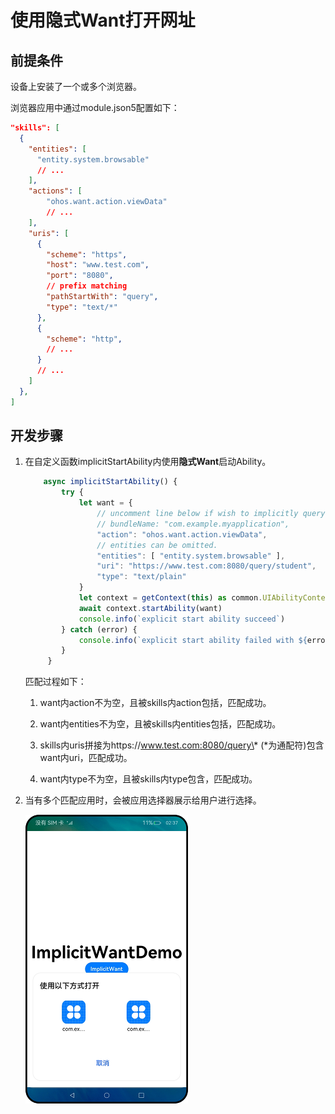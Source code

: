 # 使用隐式Want打开网址


## 前提条件

设备上安装了一个或多个浏览器。

浏览器应用中通过module.json5配置如下：

```json
"skills": [
  {
    "entities": [
      "entity.system.browsable"
      // ...
    ],
    "actions": [
        "ohos.want.action.viewData"
        // ...
    ],
    "uris": [
      {
        "scheme": "https",
        "host": "www.test.com",
        "port": "8080",
        // prefix matching
        "pathStartWith": "query",
        "type": "text/*"
      },
      {
        "scheme": "http",
        // ...
      }
      // ...
    ]
  },
]
```


## 开发步骤

1. 在自定义函数implicitStartAbility内使用**隐式Want**启动Ability。
   
   ```ts
       async implicitStartAbility() {
           try {
               let want = {
                   // uncomment line below if wish to implicitly query only in the specific bundle.
                   // bundleName: "com.example.myapplication",
                   "action": "ohos.want.action.viewData",
                   // entities can be omitted.
                   "entities": [ "entity.system.browsable" ],
                   "uri": "https://www.test.com:8080/query/student",
                   "type": "text/plain"
               }
               let context = getContext(this) as common.UIAbilityContext;
               await context.startAbility(want)
               console.info(`explicit start ability succeed`)
           } catch (error) {
               console.info(`explicit start ability failed with ${error.code}`)
           }
        }
   ```

     匹配过程如下：
   1. want内action不为空，且被skills内action包括，匹配成功。
   
   2. want内entities不为空，且被skills内entities包括，匹配成功。
   
   3. skills内uris拼接为https://www.test.com:8080/query\* (\*为通配符)包含want内uri，匹配成功。
   
   4. want内type不为空，且被skills内type包含，匹配成功。

2. 当有多个匹配应用时，会被应用选择器展示给用户进行选择。

   ![stage-want1](figures/stage-want1.png)
